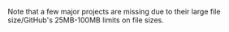 Note that a few major projects are missing due to their large file size/GitHub's 25MB-100MB limits on file sizes.
